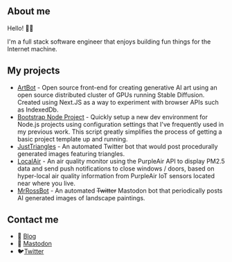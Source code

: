 ## About me

Hello! 👋🏻

I'm a full stack software engineer that enjoys building fun things for the Internet machine.

## My projects

* [ArtBot](https://tinybots.net/artbot) - Open source front-end for creating generative AI art using an open source distributed cluster of GPUs running Stable Diffusion. Created using Next.JS as a way to experiment with browser APIs such as IndexedDb.
* [Bootstrap Node Project](https://github.com/daveschumaker/bootstrap-node-project) - Quickly setup a new dev environment for Node.js projects using configuration settings that I've frequently used in my previous work. This script greatly simplifies the process of getting a basic project template up and running.
* [JustTriangles](https://twitter.com/justtriangles) - An automated Twitter bot that would post procedurally generated images featuring triangles.
* [LocalAir](https://github.com/daveschumaker/local-air) - An air quality monitor using the PurpleAir API to display PM2.5 data and send push notifications to close windows / doors, based on hyper-local air quality information from PurpleAir IoT sensors located near where you live.
* [MrRossBot](https://botsin.space/@MrRossBot) - An automated ~~Twitter~~ Mastodon bot that periodically posts AI generated images of landscape paintings.

## Contact me

* 📝 [Blog](https://dave.ly)
* 🐘 [Mastodon](https://mastodon.world/@davely)
* 🐦[Twitter](https://twitter.com/davely)
<!--
**daveschumaker/daveschumaker** is a ✨ _special_ ✨ repository because its `README.md` (this file) appears on your GitHub profile.

Here are some ideas to get you started:

- 🔭 I’m currently working on ...
- 🌱 I’m currently learning ...
- 👯 I’m looking to collaborate on ...
- 🤔 I’m looking for help with ...
- 💬 Ask me about ...
- 📫 How to reach me: ...
- 😄 Pronouns: ...
- ⚡ Fun fact: ...
-->
